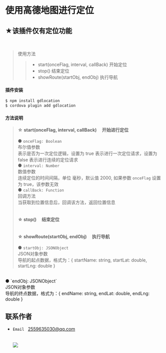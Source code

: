 ﻿使用高德地图进行定位
==========================================

★该插件仅有定位功能
------------------------------------------
<br>

>使用方法
>>- start(onceFlag, interval, callBack) 开始定位
>>- stop() 结束定位
>>- showRoute(startObj, endObj) 执行导航

#### 插件安装
```cmd
$ npm install gdlocation
$ cordova plugin add gdlocation
```

#### 方法说明
>☆ **start(onceFlag, interval, callBack)&nbsp;&nbsp;&nbsp;&nbsp;&nbsp;开始进行定位**
<br><br>
● `onceFlag: Boolean`<br>
布尔值参数<br>
表示是否为一次定位逻辑，设置为 true 表示进行一次定位请求，设置为 false 表示进行连续的定位请求<br>
● `interval: Number`<br>
数值参数<br>
连续定位的时间间隔，单位 毫秒，默认值 2000, 如果参数 `onceFlag` 设置为 true，该参数无效<br>
● `callBack: Function`<br>
回调方法<br>
当获取到位置信息后，回调该方法，返回位置信息
<br><br><br>
>**☆ stop()&nbsp;&nbsp;&nbsp;&nbsp;&nbsp;结束定位**
<br><br><br>
>**☆ showRoute(startObj, endObj)&nbsp;&nbsp;&nbsp;&nbsp;&nbsp;执行导航**
<br><br>
● `startObj: JSONObject`<br>
JSON对象参数<br>
导航的起点数据，格式为：{ startName: string, startLat: double, startLng: double }
<br>
● `endObj: JSONObject`<br>
JSON对象参数<br>
导航的终点数据，格式为：{ endName: string, endLat: double, endLng: double }

联系作者
-----------------------------------------------
- ``Email``&nbsp;&nbsp;&nbsp;2559635030@qq.com
<br><br><br>
![](https://pandao.github.io/editor.md/examples/images/4.jpg)